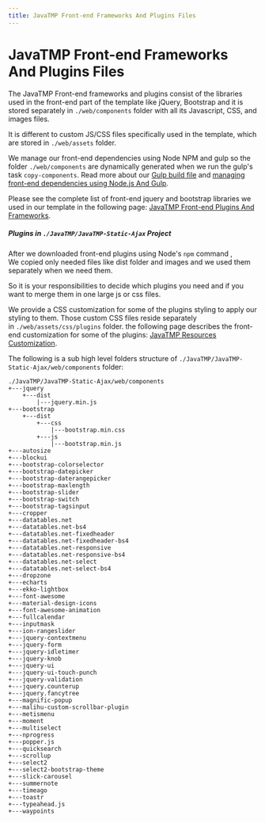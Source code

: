 ```yaml
---
title: JavaTMP Front-end Frameworks And Plugins Files
---
```

# JavaTMP Front-end Frameworks And Plugins Files
The JavaTMP Front-end frameworks and plugins consist of the libraries used in the front-end part of the template like jQuery, Bootstrap and it is stored separately in `./web/components` folder with all its Javascript, CSS, and images files.

It is different to custom JS/CSS files specifically used in the template, which are stored in `./web/assets` folder.

We manage our front-end dependencies using Node NPM and gulp so the folder `./web/components` are dynamically generated when we run the gulp's task `copy-components`. Read more about our [Gulp build file](/pages/gulp-build-file "JavaTMP Gulp build file") and [managing front-end dependencies using Node.js And Gulp](/pages/manage-front-end-dependencies-using-node-js-and-gulp "Manage Front-end dependencies Using Node.js And Gulp").

Please see the complete list of front-end jquery and bootstrap libraries we used in our template in the following page: [JavaTMP Front-end Plugins And Frameworks](/pages/javatmp-front-end-plugins-and-frameworks "JavaTMP Front-end Plugins And Frameworks").

##### Plugins in `./JavaTMP/JavaTMP-Static-Ajax` Project

After we downloaded front-end plugins using Node's `npm` command , We copied only needed files like dist folder and images and we used them separately when we need them.

So it is your responsibilities to decide which plugins you need and if you want to merge them in one large js or css files.

We provide a CSS customization for some of the plugins styling to apply our styling to them. Those custom CSS files reside separately in `./web/assets/css/plugins` folder. the following page describes the front-end customization for some of the plugins: [JavaTMP Resources Customization](/pages/javatmp-frontend-resources-customization "JavaTMP Front-end Resources Customization").

The following is a sub high level folders structure of `./JavaTMP/JavaTMP-Static-Ajax/web/components` folder: 
```
./JavaTMP/JavaTMP-Static-Ajax/web/components
+---jquery
    +---dist
        |---jquery.min.js
+---bootstrap
    +---dist
        +---css
            |---bootstrap.min.css
        +---js
            |---bootstrap.min.js
+---autosize
+---blockui
+---bootstrap-colorselector
+---bootstrap-datepicker
+---bootstrap-daterangepicker
+---bootstrap-maxlength
+---bootstrap-slider
+---bootstrap-switch
+---bootstrap-tagsinput
+---cropper
+---datatables.net
+---datatables.net-bs4
+---datatables.net-fixedheader
+---datatables.net-fixedheader-bs4
+---datatables.net-responsive
+---datatables.net-responsive-bs4
+---datatables.net-select
+---datatables.net-select-bs4
+---dropzone
+---echarts
+---ekko-lightbox
+---font-awesome
+---material-design-icons
+---font-awesome-animation
+---fullcalendar
+---inputmask
+---ion-rangeslider
+---jquery-contextmenu
+---jquery-form
+---jquery-idletimer
+---jquery-knob
+---jquery-ui
+---jquery-ui-touch-punch
+---jquery-validation
+---jquery.counterup
+---jquery.fancytree
+---magnific-popup
+---malihu-custom-scrollbar-plugin
+---metismenu
+---moment
+---multiselect
+---nprogress
+---popper.js
+---quicksearch
+---scrollup
+---select2
+---select2-bootstrap-theme
+---slick-carousel
+---summernote
+---timeago
+---toastr
+---typeahead.js
+---waypoints
```